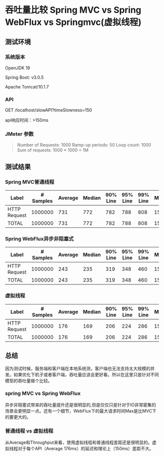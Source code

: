 # 吞吐量比较 Spring MVC vs Spring WebFlux vs Springmvc(虚拟线程)


## 测试环境

### 系统版本

OpenJDK 19

Spring Boot: v3.0.5

Apache Tomcat/10.1.7

### API

GET /localhost/slowAPI?timeSlowness=150

api响应时间：>150ms

### JMeter 参数

> Number of Requests: 1000
> Ramp-up periods: 50
> Loop count: 1000
> Sum of requests: 1000 * 1000 = 1M



## 测试结果



### Spring MVC普通线程



| Label        | # Samples | Average | Median | 90% Line | 95% Line | 99% Line | Min  | Max  | Error % | Throughput | Received KB/sec | Sent KB/sec |
| ------------ | --------- | ------- | ------ | -------- | -------- | -------- | ---- | ---- | ------- | ---------- | --------------- | ----------- |
| HTTP Request | 1000000   | 731     | 772    | 782      | 788      | 808      | 150  | 933  | 0.00%   | 1282.2765  | 210.35          | 170.3       |
| TOTAL        | 1000000   | 731     | 772    | 782      | 788      | 808      | 150  | 933  | 0.00%   | 1282.2765  | 210.35          | 170.3       |

### Spring WebFlux异步非阻塞式
| Label        | # Samples | Average | Median | 90% Line | 95% Line | 99% Line | Min  | Max  | Error % | Throughput | Received KB/sec | Sent KB/sec |
| ------------ | --------- | ------- | ------ | -------- | -------- | -------- | ---- | ---- | ------- | ---------- | --------------- | ----------- |
| HTTP Request | 1000000   | 243     | 235    | 319      | 348      | 460      | 150  | 1453 | 0.00%   | 3212.46952 | 526.14          | 451.75      |
| TOTAL        | 1000000   | 243     | 235    | 319      | 348      | 460      | 150  | 1453 | 0.00%   | 3212.46952 | 526.14          | 451.75      |

### 虚拟线程


| Label        | # Samples | Average | Median | 90% Line | 95% Line | 99% Line | Min  | Max  | Error % | Throughput | Received KB/sec | Sent KB/sec |
| ------------ | --------- | ------- | ------ | -------- | -------- | -------- | ---- | ---- | ------- | ---------- | --------------- | ----------- |
| HTTP Request | 1000000   | 176     | 169    | 206      | 224      | 286      | 150  | 543  | 0.00%   | 4388.6597  | 718.77          | 582.87      |
| TOTAL        | 1000000   | 176     | 169    | 206      | 224      | 286      | 150  | 543  | 0.00%   | 4388.6597  | 718.77          | 582.87      |



## 总结

因为测试时候，服务端和客户端在本地系统测，客户端也无法支持太大规模的并发。如果优化下机子或者客户端，吞吐量应该会更好看。所以在这里只是针对不同模型的吞吐量做个比较。

### spring MVC vs Spring WebFlux
异步非阻塞式带来的吞吐量提升还是很明显的,但是仅仅只是针对于IO非常密集的场景会更明显一点。还有一个细节，WebFlux下的最大请求时间Max是比MVC下的要更大的。

### 普通线程 vs 虚拟线程
从Average和Throughput来看，使用虚拟线程和普通线程差距还是很明显的。虚拟线程对于每个API（Average 176ms）的延迟和理论上（150ms）差距不大。
